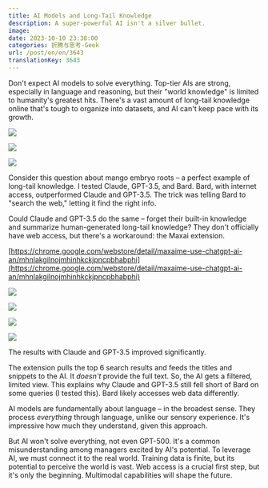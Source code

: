 ```yaml
---
title: AI Models and Long-Tail Knowledge
description: A super-powerful AI isn't a silver bullet.
image:
date: 2023-10-10 23:38:00
categories: 折腾与思考-Geek
url: /post/en/en/3643
translationKey: 3643
---
```


Don't expect AI models to solve everything. Top-tier AIs are strong, especially in language and reasoning, but their "world knowledge" is limited to humanity's greatest hits. There's a vast amount of long-tail knowledge online that's tough to organize into datasets, and AI can't keep pace with its growth.

![](https://cdn.victor42.work/posts/2023-10/5e373f07e0f1d6cc445ff23440d48175.png)

![](https://cdn.victor42.work/posts/2023-10/bf76e92ffc1f62a8367a991ba92892d3.png)

![](https://cdn.victor42.work/posts/2023-10/f15d29bfa9fed427105aaaeb120ba45b.png)

Consider this question about mango embryo roots – a perfect example of long-tail knowledge. I tested Claude, GPT-3.5, and Bard. Bard, with internet access, outperformed Claude and GPT-3.5. The trick was telling Bard to "search the web," letting it find the right info.

Could Claude and GPT-3.5 do the same – forget their built-in knowledge and summarize human-generated long-tail knowledge? They don't officially have web access, but there's a workaround: the Maxai extension.

[https://chrome.google.com/webstore/detail/maxaime-use-chatgpt-ai-an/mhnlakgilnojmhinhkckjpncpbhabphi](https://chrome.google.com/webstore/detail/maxaime-use-chatgpt-ai-an/mhnlakgilnojmhinhkckjpncpbhabphi)

![](https://cdn.victor42.work/posts/2023-10/950c8f6bb194b893948fdcff805155c9.png)

![](https://cdn.victor42.work/posts/2023-10/b9e98c0cae51320fc9fa0592ea298956.png)

![](https://cdn.victor42.work/posts/2023-10/455533792011ed2dc9098e4418a67f78.png)

![](https://cdn.victor42.work/posts/2023-10/8af37c7c84ade486477a4f61c7c11f11.png)

The results with Claude and GPT-3.5 improved significantly.

The extension pulls the top 6 search results and feeds the titles and snippets to the AI. It *doesn't* provide the full text. So, the AI gets a filtered, limited view. This explains why Claude and GPT-3.5 still fell short of Bard on some queries (I tested this). Bard likely accesses web data differently.

AI models are fundamentally about language – in the broadest sense. They process *everything* through language, unlike our sensory experience. It's impressive how much they understand, given this approach.

But AI won't solve everything, not even GPT-500. It's a common misunderstanding among managers excited by AI's potential. To leverage AI, we must connect it to the real world. Training data is finite, but its potential to perceive the world is vast. Web access is a crucial first step, but it's only the beginning. Multimodal capabilities will shape the future.
